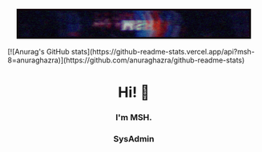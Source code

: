 <p align="center">
<img src="https://github.com/msh-8/msh-8/blob/main/images/msh-8_banner_arc.gif"></p>
[![Anurag's GitHub stats](https://github-readme-stats.vercel.app/api?msh-8=anuraghazra)](https://github.com/anuraghazra/github-readme-stats)

<h1 align="center"> Hi! 👋</h1>
<h3 align="center"> I'm MSH.</h3>
<h3 align="center"> SysAdmin</h3>




<!--
**msh-8/msh-8** is a ✨ _special_ ✨ repository because its `README.md` (this file) appears on your GitHub profile.
Here are some ideas to get you started:

- 🔭 I’m currently working on ...
- 🌱 I’m currently learning ...
- 👯 I’m looking to collaborate on ...
- 🤔 I’m looking for help with ...
- 💬 Ask me about ...
- 📫 How to reach me: ...
- 😄 Pronouns: ...
- ⚡ Fun fact: ...
-->
